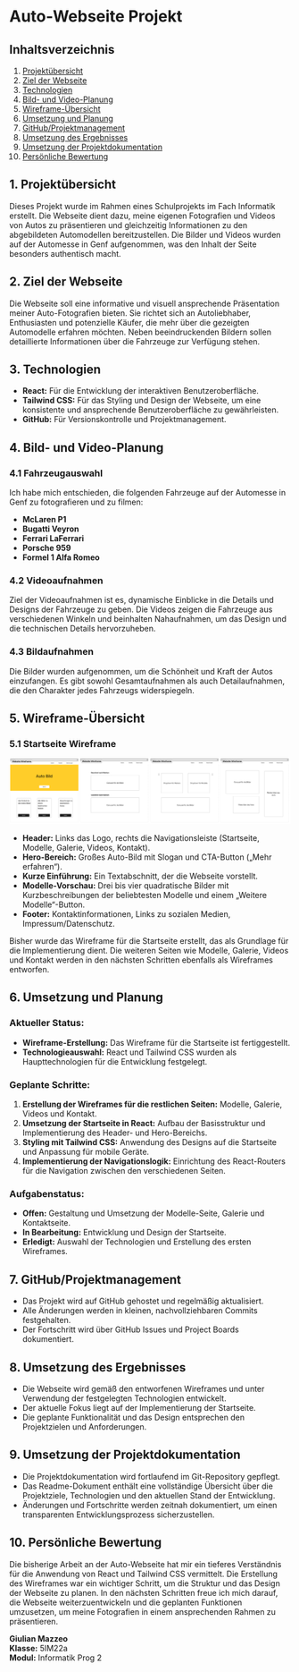 # Auto-Webseite Projekt

## Inhaltsverzeichnis

1. [Projektübersicht](#projektübersicht)
2. [Ziel der Webseite](#ziel-der-webseite)
3. [Technologien](#technologien)
4. [Bild- und Video-Planung](#bild-und-video-planung)
5. [Wireframe-Übersicht](#wireframe-übersicht)
6. [Umsetzung und Planung](#umsetzung-und-planung)
7. [GitHub/Projektmanagement](#github-projektmanagement)
8. [Umsetzung des Ergebnisses](#umsetzung-des-ergebnisses)
9. [Umsetzung der Projektdokumentation](#umsetzung-der-projektdokumentation)
10. [Persönliche Bewertung](#persönliche-bewertung)

## 1. Projektübersicht

Dieses Projekt wurde im Rahmen eines Schulprojekts im Fach Informatik erstellt. Die Webseite dient dazu, meine eigenen Fotografien und Videos von Autos zu präsentieren und gleichzeitig Informationen zu den abgebildeten Automodellen bereitzustellen. Die Bilder und Videos wurden auf der Automesse in Genf aufgenommen, was den Inhalt der Seite besonders authentisch macht.

## 2. Ziel der Webseite

Die Webseite soll eine informative und visuell ansprechende Präsentation meiner Auto-Fotografien bieten. Sie richtet sich an Autoliebhaber, Enthusiasten und potenzielle Käufer, die mehr über die gezeigten Automodelle erfahren möchten. Neben beeindruckenden Bildern sollen detaillierte Informationen über die Fahrzeuge zur Verfügung stehen.

## 3. Technologien

- **React:** Für die Entwicklung der interaktiven Benutzeroberfläche.
- **Tailwind CSS:** Für das Styling und Design der Webseite, um eine konsistente und ansprechende Benutzeroberfläche zu gewährleisten.
- **GitHub:** Für Versionskontrolle und Projektmanagement.

## 4. Bild- und Video-Planung

### 4.1 Fahrzeugauswahl

Ich habe mich entschieden, die folgenden Fahrzeuge auf der Automesse in Genf zu fotografieren und zu filmen:

- **McLaren P1**
- **Bugatti Veyron**
- **Ferrari LaFerrari**
- **Porsche 959**
- **Formel 1 Alfa Romeo**

### 4.2 Videoaufnahmen

Ziel der Videoaufnahmen ist es, dynamische Einblicke in die Details und Designs der Fahrzeuge zu geben. Die Videos zeigen die Fahrzeuge aus verschiedenen Winkeln und beinhalten Nahaufnahmen, um das Design und die technischen Details hervorzuheben.

### 4.3 Bildaufnahmen

Die Bilder wurden aufgenommen, um die Schönheit und Kraft der Autos einzufangen. Es gibt sowohl Gesamtaufnahmen als auch Detailaufnahmen, die den Charakter jedes Fahrzeugs widerspiegeln.

## 5. Wireframe-Übersicht

### 5.1 Startseite Wireframe

![alt text](https://raw.githubusercontent.com/Giu1447/Autogalerie/refs/heads/main/src/pictures/Wireframe.png)

- **Header:** Links das Logo, rechts die Navigationsleiste (Startseite, Modelle, Galerie, Videos, Kontakt).
- **Hero-Bereich:** Großes Auto-Bild mit Slogan und CTA-Button („Mehr erfahren“).
- **Kurze Einführung:** Ein Textabschnitt, der die Webseite vorstellt.
- **Modelle-Vorschau:** Drei bis vier quadratische Bilder mit Kurzbeschreibungen der beliebtesten Modelle und einem „Weitere Modelle“-Button.
- **Footer:** Kontaktinformationen, Links zu sozialen Medien, Impressum/Datenschutz.

Bisher wurde das Wireframe für die Startseite erstellt, das als Grundlage für die Implementierung dient. Die weiteren Seiten wie Modelle, Galerie, Videos und Kontakt werden in den nächsten Schritten ebenfalls als Wireframes entworfen.

## 6. Umsetzung und Planung

### Aktueller Status:

- **Wireframe-Erstellung:** Das Wireframe für die Startseite ist fertiggestellt.
- **Technologieauswahl:** React und Tailwind CSS wurden als Haupttechnologien für die Entwicklung festgelegt.

### Geplante Schritte:

1. **Erstellung der Wireframes für die restlichen Seiten:** Modelle, Galerie, Videos und Kontakt.
2. **Umsetzung der Startseite in React:** Aufbau der Basisstruktur und Implementierung des Header- und Hero-Bereichs.
3. **Styling mit Tailwind CSS:** Anwendung des Designs auf die Startseite und Anpassung für mobile Geräte.
4. **Implementierung der Navigationslogik:** Einrichtung des React-Routers für die Navigation zwischen den verschiedenen Seiten.

### Aufgabenstatus:

- **Offen:** Gestaltung und Umsetzung der Modelle-Seite, Galerie und Kontaktseite.
- **In Bearbeitung:** Entwicklung und Design der Startseite.
- **Erledigt:** Auswahl der Technologien und Erstellung des ersten Wireframes.

## 7. GitHub/Projektmanagement

- Das Projekt wird auf GitHub gehostet und regelmäßig aktualisiert.
- Alle Änderungen werden in kleinen, nachvollziehbaren Commits festgehalten.
- Der Fortschritt wird über GitHub Issues und Project Boards dokumentiert.

## 8. Umsetzung des Ergebnisses

- Die Webseite wird gemäß den entworfenen Wireframes und unter Verwendung der festgelegten Technologien entwickelt.
- Der aktuelle Fokus liegt auf der Implementierung der Startseite.
- Die geplante Funktionalität und das Design entsprechen den Projektzielen und Anforderungen.

## 9. Umsetzung der Projektdokumentation

- Die Projektdokumentation wird fortlaufend im Git-Repository gepflegt.
- Das Readme-Dokument enthält eine vollständige Übersicht über die Projektziele, Technologien und den aktuellen Stand der Entwicklung.
- Änderungen und Fortschritte werden zeitnah dokumentiert, um einen transparenten Entwicklungsprozess sicherzustellen.

## 10. Persönliche Bewertung

Die bisherige Arbeit an der Auto-Webseite hat mir ein tieferes Verständnis für die Anwendung von React und Tailwind CSS vermittelt. Die Erstellung des Wireframes war ein wichtiger Schritt, um die Struktur und das Design der Webseite zu planen. In den nächsten Schritten freue ich mich darauf, die Webseite weiterzuentwickeln und die geplanten Funktionen umzusetzen, um meine Fotografien in einem ansprechenden Rahmen zu präsentieren.

**Giulian Mazzeo**  
**Klasse:** 5IM22a  
**Modul:** Informatik Prog 2
